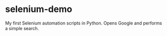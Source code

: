 # selenium-demo
My first Selenium automation scripts in Python. Opens Google and performs a simple search.
